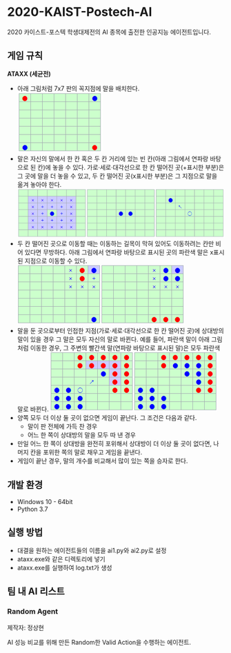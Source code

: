 # 2020-KAIST-Postech-AI
2020 카이스트-포스텍 학생대제전의 AI 종목에 출전한 인공지능 에이전트입니다.

## 게임 규칙

**ATAXX (세균전)**

* 아래 그림처럼 7x7 판의 꼭지점에 말을 배치한다.
  ![Initial state](image/img1.png)
* 말은 자신의 말에서 한 칸 혹은 두 칸 거리에 있는 빈 칸(아래 그림에서 연파랑 바탕으로 된 칸)에 놓을 수 있다. 가로·세로·대각선으로 한 칸 떨어진 곳(+표시한 부분)은 그 곳에 말을 더 놓을 수 있고, 두 칸 떨어진 곳(x표시한 부분)은 그 지점으로 말을 옮겨 놓아야 한다.
  ![Movable place](image/img2.png)
* 두 칸 떨어진 곳으로 이동할 때는 이동하는 길목이 막혀 있어도 이동하려는 칸만 비어 있다면 무방하다. 아래 그림에서 연파랑 바탕으로 표시된 곳의 파란색 말은 x표시된 지점으로 이동할 수 있다.
  ![Move rule](image/img3.png)
* 말을 둔 곳으로부터 인접한 지점(가로·세로·대각선으로 한 칸 떨어진 곳)에 상대방의 말이 있을 경우 그 말은 모두 자신의 말로 바뀐다. 예를 들어, 파란색 말이 아래 그림처럼 이동한 경우, 그 주변의 빨간색 말(연파랑 바탕으로 표시된 말)은 모두 파란색 말로 바뀐다.
  ![Infection rule](image/img4.png)
* 양쪽 모두 더 이상 둘 곳이 없으면 게임이 끝난다. 그 조건은 다음과 같다.
  - 말이 판 전체에 가득 찬 경우
  - 어느 한 쪽이 상대방의 말을 모두 따 낸 경우
* 만일 어느 한 쪽이 상대방을 완전히 포위해서 상대방이 더 이상 둘 곳이 없다면, 나머지 칸을 포위한 쪽의 말로 채우고 게임을 끝낸다.
* 게임이 끝난 경우, 말의 개수를 비교해서 많이 있는 쪽을 승자로 한다.

## 개발 환경

* Windows 10 - 64bit
* Python 3.7

## 실행 방법

* 대결을 원하는 에이전트들의 이름을 ai1.py와 ai2.py로 설정
* ataxx.exe와 같은 디렉토리에 넣기
* ataxx.exe를 실행하여 log.txt가 생성

## 팀 내 AI 리스트

### Random Agent

제작자: 정상현

AI 성능 비교를 위해 만든 Random한 Valid Action을 수행하는 에이전트.
